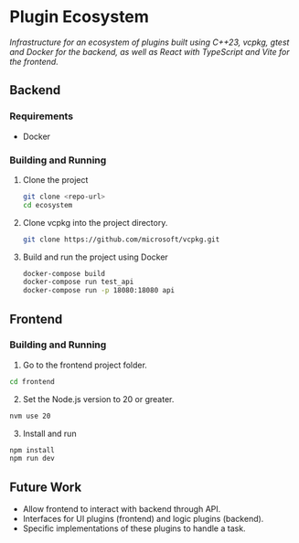 # Plugin Ecosystem

_Infrastructure for an ecosystem of plugins built using C++23, vcpkg, gtest and Docker for the backend, as well as React with TypeScript and Vite for the frontend._

## Backend

### Requirements

- Docker

### Building and Running

1. Clone the project

   ```bash
   git clone <repo-url>
   cd ecosystem
   ```

2. Clone vcpkg into the project directory.

   ```bash
   git clone https://github.com/microsoft/vcpkg.git
   ```

3. Build and run the project using Docker

   ```bash
   docker-compose build
   docker-compose run test_api
   docker-compose run -p 18080:18080 api
   ```

## Frontend

### Building and Running

1. Go to the frontend project folder.

```bash
cd frontend
```

2. Set the Node.js version to 20 or greater.

```bash
nvm use 20
```

3. Install and run

```bash
npm install
npm run dev
```

## Future Work

- Allow frontend to interact with backend through API.
- Interfaces for UI plugins (frontend) and logic plugins (backend).
- Specific implementations of these plugins to handle a task.
